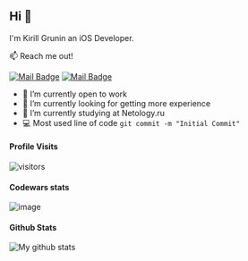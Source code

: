 ## Hi 👋

I'm Kirill Grunin an iOS Developer. 

:mailbox: Reach me out!

[![Mail Badge](https://img.shields.io/static/v1?&label=&message=gruninkn&style=flat&labelColor=c0392b&logo=gmail&logoColor=white&color=c0392b)](mailto:gruninkn@yandex.ru) [![Mail Badge](https://img.shields.io/static/v1?&label=&message=@gruninkn&style=flat&labelColor=0e76a8&logo=telegram&logoColor=white&color=0e76a8)](https://telegram.me/gruninkn)


<!--
**gruninkn/gruninkn** is a ✨ _special_ ✨ repository because its `README.md` (this file) appears on your GitHub profile.

Here are some ideas to get you started:

- 🧰 I’m currently open to work
- 🌱 I’m currently sudied at the Hexlet
- 👯 I’m looking to collaborate on ...
- 🤔 I’m looking for help with ...
- 💬 Ask me about ...
- 📫 How to reach me: meloshnikovrv@gmail.com
- 😄 Pronouns: ...
- ⚡ Fun fact: ...

-->

- 🧰 I’m currently open to work
- 🔭 I’m currently looking for getting more experience
- 🌱 I’m currently studying at Netology.ru
- :computer: Most used line of code `git commit -m "Initial Commit"`

#### Profile Visits 

![visitors](https://visitor-badge.glitch.me/badge?page_id=grunikn.gruninkn)

#### Codewars stats

![image](https://www.codewars.com/users/gruninkn/badges/small?theme=light)

<!--
<details>
<summary>
  More stuff about me
</summary>

<br >
-->

#### Github Stats

![My github stats](https://github-readme-stats.vercel.app/api?username=gruninkn&count_private=true&theme=tokyonight)
  
<!--
<a>
<img align="center" src="https://github-readme-stats.vercel.app/api/top-langs/?username=gruninkn&layout=compact&hide_border=true" />
</a>
-->

</details>
